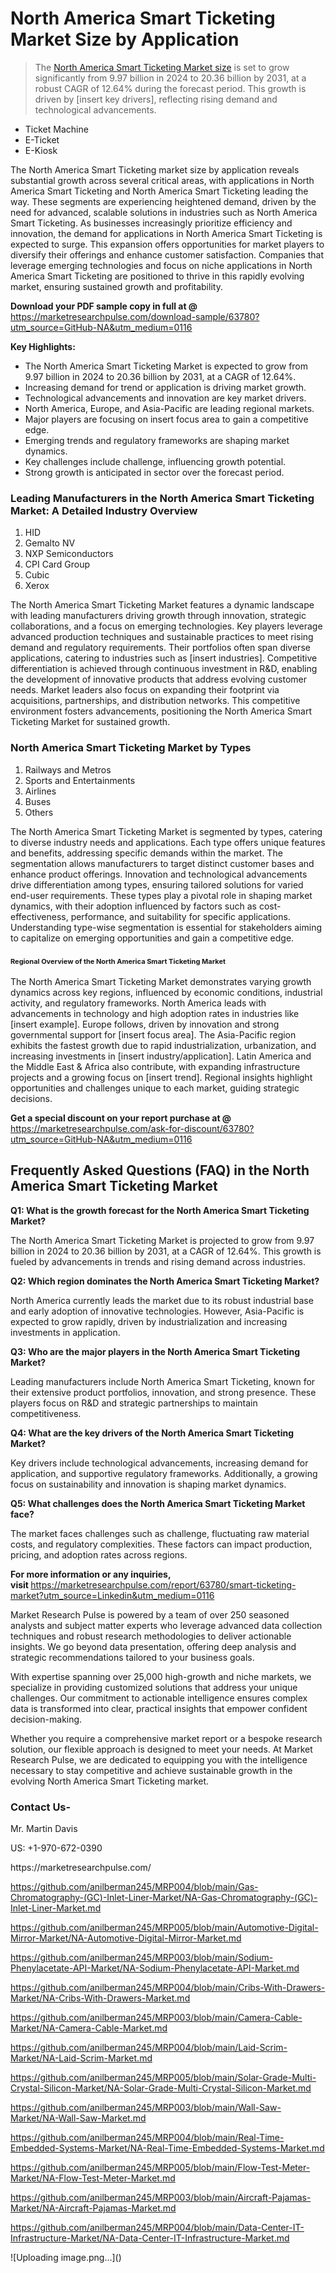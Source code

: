 <h1>North America Smart Ticketing Market&nbsp;Size by Application</h1><blockquote><p>The <a href="https://marketresearchpulse.com/download-sample/63780?utm_source=GitHub-NA&amp;utm_medium=0116">North America Smart Ticketing Market size</a> is set to grow significantly from 9.97 billion in 2024 to 20.36 billion by 2031, at a robust CAGR of 12.64% during the forecast period. This growth is driven by [insert key drivers], reflecting rising demand and technological advancements.</p></blockquote><ul><li>Ticket Machine<li> E-Ticket<li> E-Kiosk</li></ul><p>The North America Smart Ticketing market size by application reveals substantial growth across several critical areas, with applications in North America Smart Ticketing and North America Smart Ticketing leading the way. These segments are experiencing heightened demand, driven by the need for advanced, scalable solutions in industries such as North America Smart Ticketing. As businesses increasingly prioritize efficiency and innovation, the demand for applications in North America Smart Ticketing is expected to surge. This expansion offers opportunities for market players to diversify their offerings and enhance customer satisfaction. Companies that leverage emerging technologies and focus on niche applications in North America Smart Ticketing are positioned to thrive in this rapidly evolving market, ensuring sustained growth and profitability.</p><p><strong>Download your PDF sample copy in full at @ </strong><a href="https://marketresearchpulse.com/download-sample/63780?utm_source=GitHub-NA&amp;utm_medium=0116">https://marketresearchpulse.com/download-sample/63780?utm_source=GitHub-NA&amp;utm_medium=0116</a></p><p><strong>Key Highlights: </strong></p><ul><li>The North America Smart Ticketing Market is expected to grow from 9.97 billion in 2024 to 20.36 billion by 2031, at a CAGR of 12.64%.</li><li>Increasing demand for trend or application is driving market growth.</li><li>Technological advancements and innovation are key market drivers.</li><li>North America, Europe, and Asia-Pacific are leading regional markets.</li><li>Major players are focusing on insert focus area to gain a competitive edge.</li><li>Emerging trends and regulatory frameworks are shaping market dynamics.</li><li>Key challenges include challenge, influencing growth potential.</li><li>Strong growth is anticipated in sector over the forecast period.</li></ul><h3>Leading Manufacturers in the North America Smart Ticketing Market: A Detailed Industry Overview</h3><ol><li>HID</li><li>Gemalto NV</li><li>NXP Semiconductors</li><li>CPI Card Group</li><li>Cubic</li><li>Xerox</li></ol><div class="flex max-w-full flex-col flex-grow"><div class="min-h-8 text-message flex w-full flex-col items-end gap-2 whitespace-normal break-words [.text-message+&amp;]:mt-5" dir="auto" data-message-author-role="assistant" data-message-id="fd8432e4-4910-450d-b182-61b7bfb0a01f" data-message-model-slug="gpt-4o"><div class="flex w-full flex-col gap-1 empty:hidden first:pt-[3px]"><div class="markdown prose w-full break-words dark:prose-invert light"><p>The North America Smart Ticketing Market features a dynamic landscape with leading manufacturers driving growth through innovation, strategic collaborations, and a focus on emerging technologies. Key players leverage advanced production techniques and sustainable practices to meet rising demand and regulatory requirements. Their portfolios often span diverse applications, catering to industries such as [insert industries]. Competitive differentiation is achieved through continuous investment in R&amp;D, enabling the development of innovative products that address evolving customer needs. Market leaders also focus on expanding their footprint via acquisitions, partnerships, and distribution networks. This competitive environment fosters advancements, positioning the North America Smart Ticketing Market for sustained growth.</p></div></div></div></div><h3>North America Smart Ticketing Market by Types</h3><ol><li>Railways and Metros<li> Sports and Entertainments<li> Airlines<li> Buses<li> Others</li></ol><div class="flex max-w-full flex-col flex-grow"><div class="min-h-8 text-message flex w-full flex-col items-end gap-2 whitespace-normal break-words [.text-message+&amp;]:mt-5" dir="auto" data-message-author-role="assistant" data-message-id="084470be-0bb7-4664-bddf-5156b4f41249" data-message-model-slug="gpt-4o-mini"><div class="flex w-full flex-col gap-1 empty:hidden first:pt-[3px]"><div class="markdown prose w-full break-words dark:prose-invert light"><p>The North America Smart Ticketing Market is segmented by types, catering to diverse industry needs and applications. Each type offers unique features and benefits, addressing specific demands within the market. The segmentation allows manufacturers to target distinct customer bases and enhance product offerings. Innovation and technological advancements drive differentiation among types, ensuring tailored solutions for varied end-user requirements. These types play a pivotal role in shaping market dynamics, with their adoption influenced by factors such as cost-effectiveness, performance, and suitability for specific applications. Understanding type-wise segmentation is essential for stakeholders aiming to capitalize on emerging opportunities and gain a competitive edge.</p></div></div></div></div><h3><span style="font-size: 11px;">Regional Overview of the North America Smart Ticketing Market</span></h3><div class="flex max-w-full flex-col flex-grow"><div class="min-h-8 text-message flex w-full flex-col items-end gap-2 whitespace-normal break-words [.text-message+&amp;]:mt-5" dir="auto" data-message-author-role="assistant" data-message-id="e9038762-ce64-4e30-91c9-9bd413514231" data-message-model-slug="gpt-4o-mini"><div class="flex w-full flex-col gap-1 empty:hidden first:pt-[3px]"><div class="markdown prose w-full break-words dark:prose-invert light"><p>The North America Smart Ticketing Market demonstrates varying growth dynamics across key regions, influenced by economic conditions, industrial activity, and regulatory frameworks. North America leads with advancements in technology and high adoption rates in industries like [insert example]. Europe follows, driven by innovation and strong governmental support for [insert focus area]. The Asia-Pacific region exhibits the fastest growth due to rapid industrialization, urbanization, and increasing investments in [insert industry/application]. Latin America and the Middle East &amp; Africa also contribute, with expanding infrastructure projects and a growing focus on [insert trend]. Regional insights highlight opportunities and challenges unique to each market, guiding strategic decisions.</p></div></div></div></div><p><strong>Get a special discount on your report purchase at @ </strong><a href="https://marketresearchpulse.com/ask-for-discount/63780?utm_source=GitHub-NA&amp;utm_medium=0116">https://marketresearchpulse.com/ask-for-discount/63780?utm_source=GitHub-NA&amp;utm_medium=0116</a></p><h2>Frequently Asked Questions (FAQ) in the North America Smart Ticketing Market</h2><p><strong>Q1: What is the growth forecast for the North America Smart Ticketing Market?</strong></p><p>The North America Smart Ticketing Market is projected to grow from 9.97 billion in 2024 to 20.36 billion by 2031, at a CAGR of 12.64%. This growth is fueled by advancements in trends and rising demand across industries.</p><p><strong>Q2: Which region dominates the North America Smart Ticketing Market?</strong></p><p>North America currently leads the market due to its robust industrial base and early adoption of innovative technologies. However, Asia-Pacific is expected to grow rapidly, driven by industrialization and increasing investments in application.</p><p><strong>Q3: Who are the major players in the North America Smart Ticketing Market?</strong></p><p>Leading manufacturers include North America Smart Ticketing, known for their extensive product portfolios, innovation, and strong presence. These players focus on R&amp;D and strategic partnerships to maintain competitiveness.</p><p><strong>Q4: What are the key drivers of the North America Smart Ticketing Market?</strong></p><p>Key drivers include technological advancements, increasing demand for application, and supportive regulatory frameworks. Additionally, a growing focus on sustainability and innovation is shaping market dynamics.</p><p><strong>Q5: What challenges does the North America Smart Ticketing Market face?</strong></p><p>The market faces challenges such as challenge, fluctuating raw material costs, and regulatory complexities. These factors can impact production, pricing, and adoption rates across regions.</p><p><strong>For more information or any inquiries, visit&nbsp;</strong><a href="https://marketresearchpulse.com/report/63780/smart-ticketing-market?utm_source=Linkedin&utm_medium=0116">https://marketresearchpulse.com/report/63780/smart-ticketing-market?utm_source=Linkedin&utm_medium=0116</a></p><p>Market Research Pulse is powered by a team of over 250 seasoned analysts and subject matter experts who leverage advanced data collection techniques and robust research methodologies to deliver actionable insights. We go beyond data presentation, offering deep analysis and strategic recommendations tailored to your business goals.</p><p>With expertise spanning over 25,000 high-growth and niche markets, we specialize in providing customized solutions that address your unique challenges. Our commitment to actionable intelligence ensures complex data is transformed into clear, practical insights that empower confident decision-making.</p><p>Whether you require a comprehensive market report or a bespoke research solution, our flexible approach is designed to meet your needs. At Market Research Pulse, we are dedicated to equipping you with the intelligence necessary to stay competitive and achieve sustainable growth in the evolving North America Smart Ticketing market.</p><h3><strong>Contact Us-</strong></h3><p>Mr. Martin Davis</p><p>US: +1-970-672-0390</p><p>https://marketresearchpulse.com/</p><p><a href="https://github.com/anilberman245/MRP004/blob/main/Gas-Chromatography-(GC)-Inlet-Liner-Market/NA-Gas-Chromatography-(GC)-Inlet-Liner-Market.md">https://github.com/anilberman245/MRP004/blob/main/Gas-Chromatography-(GC)-Inlet-Liner-Market/NA-Gas-Chromatography-(GC)-Inlet-Liner-Market.md</a></p><p><a href="https://github.com/anilberman245/MRP005/blob/main/Automotive-Digital-Mirror-Market/NA-Automotive-Digital-Mirror-Market.md">https://github.com/anilberman245/MRP005/blob/main/Automotive-Digital-Mirror-Market/NA-Automotive-Digital-Mirror-Market.md</a></p><p><a href="https://github.com/anilberman245/MRP003/blob/main/Sodium-Phenylacetate-API-Market/NA-Sodium-Phenylacetate-API-Market.md">https://github.com/anilberman245/MRP003/blob/main/Sodium-Phenylacetate-API-Market/NA-Sodium-Phenylacetate-API-Market.md</a></p><p><a href="https://github.com/anilberman245/MRP004/blob/main/Cribs-With-Drawers-Market/NA-Cribs-With-Drawers-Market.md">https://github.com/anilberman245/MRP004/blob/main/Cribs-With-Drawers-Market/NA-Cribs-With-Drawers-Market.md</a></p><p><a href="https://github.com/anilberman245/MRP003/blob/main/Camera-Cable-Market/NA-Camera-Cable-Market.md">https://github.com/anilberman245/MRP003/blob/main/Camera-Cable-Market/NA-Camera-Cable-Market.md</a></p><p><a href="https://github.com/anilberman245/MRP004/blob/main/Laid-Scrim-Market/NA-Laid-Scrim-Market.md">https://github.com/anilberman245/MRP004/blob/main/Laid-Scrim-Market/NA-Laid-Scrim-Market.md</a></p><p><a href="https://github.com/anilberman245/MRP005/blob/main/Solar-Grade-Multi-Crystal-Silicon-Market/NA-Solar-Grade-Multi-Crystal-Silicon-Market.md">https://github.com/anilberman245/MRP005/blob/main/Solar-Grade-Multi-Crystal-Silicon-Market/NA-Solar-Grade-Multi-Crystal-Silicon-Market.md</a></p><p><a href="https://github.com/anilberman245/MRP003/blob/main/Wall-Saw-Market/NA-Wall-Saw-Market.md">https://github.com/anilberman245/MRP003/blob/main/Wall-Saw-Market/NA-Wall-Saw-Market.md</a></p><p><a href="https://github.com/anilberman245/MRP004/blob/main/Real-Time-Embedded-Systems-Market/NA-Real-Time-Embedded-Systems-Market.md">https://github.com/anilberman245/MRP004/blob/main/Real-Time-Embedded-Systems-Market/NA-Real-Time-Embedded-Systems-Market.md</a></p><p><a href="https://github.com/anilberman245/MRP005/blob/main/Flow-Test-Meter-Market/NA-Flow-Test-Meter-Market.md">https://github.com/anilberman245/MRP005/blob/main/Flow-Test-Meter-Market/NA-Flow-Test-Meter-Market.md</a></p><p><a href="https://github.com/anilberman245/MRP003/blob/main/Aircraft-Pajamas-Market/NA-Aircraft-Pajamas-Market.md">https://github.com/anilberman245/MRP003/blob/main/Aircraft-Pajamas-Market/NA-Aircraft-Pajamas-Market.md</a></p><p><a href="https://github.com/anilberman245/MRP004/blob/main/Data-Center-IT-Infrastructure-Market/NA-Data-Center-IT-Infrastructure-Market.md">https://github.com/anilberman245/MRP004/blob/main/Data-Center-IT-Infrastructure-Market/NA-Data-Center-IT-Infrastructure-Market.md</a></p>
![Uploading image.png…]()
